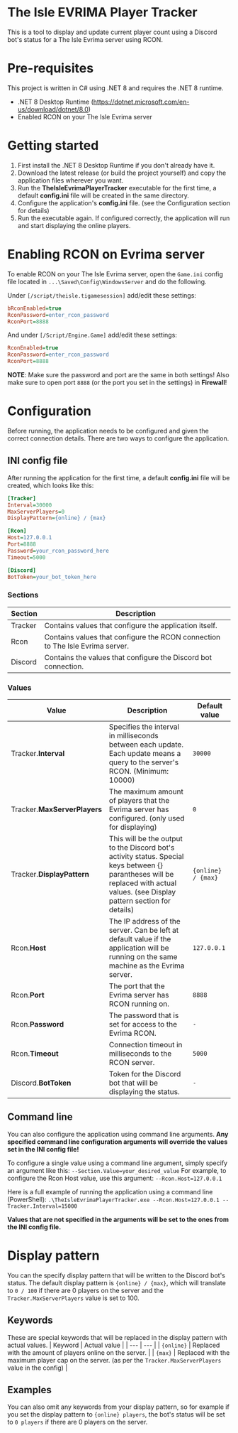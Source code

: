 # The Isle EVRIMA Player Tracker
This is a tool to display and update current player count using a Discord bot's status for a The Isle Evrima server using RCON.

# Pre-requisites
This project is written in C# using .NET 8 and requires the .NET 8 runtime.

 - .NET 8 Desktop Runtime (https://dotnet.microsoft.com/en-us/download/dotnet/8.0)
 - Enabled RCON on your The Isle Evrima server

# Getting started
1. First install the .NET 8 Desktop Runtime if you don't already have it.
2. Download the latest release (or build the project yourself) and copy the application files wherever you want.
3. Run the **TheIsleEvrimaPlayerTracker** executable for the first time, a default **config.ini** file will be created in the same directory.
4. Configure the application's **config.ini** file. (see the Configuration section for details)
5. Run the executable again. If configured correctly, the application will run and start displaying the online players.

# Enabling RCON on Evrima server
To enable RCON on your The Isle Evrima server, open the `Game.ini` config file located in `...\Saved\Config\WindowsServer` and do the following.

Under `[/script/theisle.tigamesession]` add/edit these settings:
```ini
bRconEnabled=true
RconPassword=enter_rcon_password
RconPort=8888
```

And under `[/Script/Engine.Game]` add/edit these settings:
```ini
RconEnabled=true
RconPassword=enter_rcon_password
RconPort=8888
```

**NOTE**: Make sure the password and port are the same in both settings!
Also make sure to open port `8888` (or the port you set in the settings) in **Firewall**!

# Configuration
Before running, the application needs to be configured and given the correct connection details. There are two ways to configure the application.

## INI config file
After running the application for the first time, a default **config.ini** file will be created, which looks like this:
```ini
[Tracker]
Interval=30000
MaxServerPlayers=0
DisplayPattern={online} / {max}

[Rcon]
Host=127.0.0.1
Port=8888
Password=your_rcon_password_here
Timeout=5000

[Discord]
BotToken=your_bot_token_here
```

### Sections
| Section | Description |
| --- | --- |
| Tracker | Contains values that configure the application itself. |
| Rcon | Contains values that configure the RCON connection to The Isle Evrima server. |
| Discord | Contains the values that configure the Discord bot connection. |

### Values
| Value | Description | Default value |
| --- | --- | --- |
| Tracker.**Interval** | Specifies the interval in milliseconds between each update. Each update means a query to the server's RCON. (Minimum: 10000) | `30000` |
| Tracker.**MaxServerPlayers** | The maximum amount of players that the Evrima server has configured. (only used for displaying) | `0` |
| Tracker.**DisplayPattern** | This will be the output to the Discord bot's activity status. Special keys between {} parantheses will be replaced with actual values. (see Display pattern section for details) | `{online} / {max}` |
| Rcon.**Host** | The IP address of the server. Can be left at default value if the application will be running on the same machine as the Evrima server. | `127.0.0.1` |
| Rcon.**Port** | The port that the Evrima server has RCON running on. | `8888` |
| Rcon.**Password** | The password that is set for access to the Evrima RCON. | `-` |
| Rcon.**Timeout** | Connection timeout in milliseconds to the RCON server. | `5000` |
| Discord.**BotToken** | Token for the Discord bot that will be displaying the status. | `-` |

## Command line
You can also configure the application using command line arguments.
**Any specified command line configuration arguments will override the values set in the INI config file!**

To configure a single value using a command line argument, simply specify an argument like this:
`--Section.Value=your_desired_value`
For example, to configure the Rcon Host value, use this argument:
`--Rcon.Host=127.0.0.1`

Here is a full example of running the application using a command line (PowerShell):
`.\TheIsleEvrimaPlayerTracker.exe --Rcon.Host=127.0.0.1 --Tracker.Interval=15000`

**Values that are not specified in the arguments will be set to the ones from the INI config file.**

# Display pattern
You can the specify display pattern that will be written to the Discord bot's status. The default display pattern is `{online} / {max}`, which will translate to `0 / 100` if there are 0 players on the server and the `Tracker.MaxServerPlayers` value is set to 100.

## Keywords
These are special keywords that will be replaced in the display pattern with actual values.
| Keyword | Actual value |
| --- | --- |
| `{online}` | Replaced with the amount of players online on the server. |
| `{max}` | Replaced with the maximum player cap on the server. (as per the `Tracker.MaxServerPlayers` value in the config) |

## Examples
You can also omit any keywords from your display pattern, so for example if you set the display pattern to `{online} players`, the bot's status will be set to `0 players` if there are 0 players on the server.